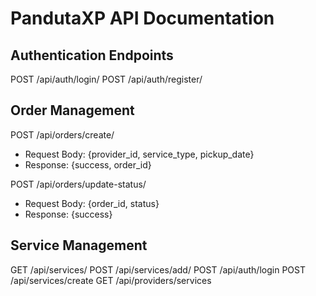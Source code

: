 # PandutaXP API Documentation

## Authentication Endpoints
POST /api/auth/login/
POST /api/auth/register/

## Order Management
POST /api/orders/create/
- Request Body: {provider_id, service_type, pickup_date}
- Response: {success, order_id}

POST /api/orders/update-status/
- Request Body: {order_id, status}
- Response: {success}

## Service Management
GET /api/services/
POST /api/services/add/
POST /api/auth/login
POST /api/services/create
GET /api/providers/services